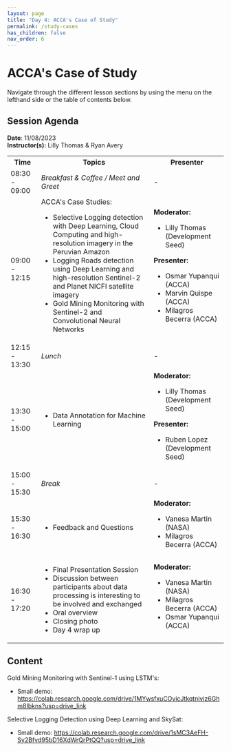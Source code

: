 ```yaml
---
layout: page
title: "Day 4: ACCA's Case of Study"
permalink: /study-cases
has_children: false
nav_order: 6
---
```




# ACCA's Case of Study
Navigate through the different lesson sections by using the menu on the lefthand side or the table of contents below. 

## Session Agenda
**Date**: 11/08/2023  
**Instructor(s):** Lilly Thomas & Ryan Avery

<table>
  <tbody>
    <tr>
      <th align="center">Time</th>
      <th align="center">Topics</th>
      <th align="center">Presenter</th>
    </tr>
    <tr>
      <td>08:30 - 09:00</td>
      <td>
        <em>Breakfast & Coffee / Meet and Greet</em>
      </td>
      <td>-</td>
    </tr>
    <tr>
      <td>09:00 - 12:15</td>
      <td>
        ACCA's Case Studies:
        <ul>
            <li>Selective Logging detection with Deep Learning, Cloud Computing and high-resolution imagery in the Peruvian Amazon</li>
            <li>Logging Roads detection using Deep Learning and high-resolution Sentinel-2 and Planet NICFI satellite imagery</li>
            <li>Gold Mining Monitoring with Sentinel-2 and Convolutional Neural Networks</li>
        </ul>
      </td>
      <td>
        <strong>Moderator:</strong>
        <ul>
          <li>Lilly Thomas (Development Seed)</li>
        </ul>
        <strong>Presenter:</strong>
        <ul>
          <li>Osmar Yupanqui (ACCA)</li>
          <li>Marvin Quispe (ACCA)</li>
          <li>Milagros Becerra (ACCA)</li>
        </ul>
      </td>
    </tr>
    <tr>
      <td>12:15 - 13:30</td>
      <td>
        <em>Lunch</em>
      </td>
      <td>-</td>
    </tr>
    <tr>
      <td>13:30 - 15:00</td>
      <td>
        <ul>
           <li>Data Annotation for Machine Learning</li>
        </ul>
      </td>
      <td>
        <strong>Moderator:</strong>
        <ul>
          <li>Lilly Thomas (Development Seed)</li>
        </ul>
        <strong>Presenter:</strong>
        <ul>
          <li>Ruben Lopez (Development Seed)</li>
        </ul>
      </td>
    </tr>
    <tr>
      <td>15:00 - 15:30</td>
      <td>
        <em>Break</em>
      </td>
      <td>-</td>
    </tr>
    <tr>
      <td>15:30 - 16:30</td>
      <td>
        <ul>
          <li>Feedback and Questions</li>
        </ul>
      </td>
      <td>
        <strong>Moderator:</strong>
        <ul>
          <li>Vanesa Martin (NASA)</li>
          <li>Milagros Becerra (ACCA)</li>
        </ul>
      </td>
    </tr>
    <tr>
      <td>16:30 - 17:20</td>
      <td>
        <ul>
          <li>Final Presentation Session</li>
          <li>Discussion between participants about data processing is interesting to be involved and exchanged</li>
          <li>Oral overview</li>
          <li>Closing photo</li>
          <li>Day 4 wrap up</li>
         </ul>
      </td>
      <td>
        <strong>Moderator:</strong>
        <ul>
          <li>Vanesa Martin (NASA)</li>
          <li>Milagros Becerra (ACCA)</li>
          <li>Osmar Yupanqui (ACCA)</li>
        </ul>
      </td>
    </tr>
  </tbody>
</table>

## Content

Gold Mining Monitoring with Sentinel-1 using LSTM's:

<ul>
    <li>Small demo: <a href="https://colab.research.google.com/drive/1MYwsfxuCOvicJtkqtnivjz6Ghm8Ibkns?usp=drive_link">https://colab.research.google.com/drive/1MYwsfxuCOvicJtkqtnivjz6Ghm8Ibkns?usp=drive_link</a></li>
</ul>

Selective Logging Detection using Deep Learning and SkySat:

<ul>
    <li>Small demo: <a href="https://colab.research.google.com/drive/1sMC3AeFH-Sy2Bfvd95bD16XdWrQrPtQQ?usp=drive_link">https://colab.research.google.com/drive/1sMC3AeFH-Sy2Bfvd95bD16XdWrQrPtQQ?usp=drive_link</a></li>
</ul>
